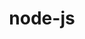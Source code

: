 ---
title: "node-js"
layout: cache
categories: [package, develop-2025-03-30]
meta: {"compilers": ["apple-clang@16.0.0", "gcc@10.5.0", "gcc@11.1.0", "gcc@11.4.0", "gcc@13.3.0", "intel-oneapi-compilers@2024.2.1"], "num_specs": 8, "num_specs_by_stack": {"data-vis-sdk": 1, "developer-tools-aarch64-linux-gnu": 1, "developer-tools-darwin": 1, "developer-tools-x86_64_v3-linux-gnu": 1, "e4s": 1, "e4s-neoverse-v2": 1, "e4s-oneapi": 2, "root": 8}, "oss": ["centos7", "rhel8", "sequoia", "ubuntu20.04", "ubuntu22.04"], "platforms": ["darwin", "linux"], "stacks": ["data-vis-sdk", "developer-tools-aarch64-linux-gnu", "developer-tools-darwin", "developer-tools-x86_64_v3-linux-gnu", "e4s", "e4s-neoverse-v2", "e4s-oneapi", "root"], "targets": ["aarch64", "neoverse_v2", "x86_64_v3"], "versions": ["22.14.0"]}
spec_details: [{"compiler": "intel-oneapi-compilers@2024.2.1", "hash": "4bh3uzfbpxnxnu2e2ojsjdqsgeuwrzre", "os": "ubuntu22.04", "platform": "linux", "size": "-", "stacks": ["e4s-oneapi", "root"], "target": "x86_64_v3", "variants": ["build_system=generic", "~debug", "~doc", "~icu4c", "+openssl", "+zlib"], "versions": ["22.14.0"]}, {"compiler": "gcc@11.1.0", "hash": "55kviq74yudsgzwepdafnaeadhkewqal", "os": "ubuntu20.04", "platform": "linux", "size": "-", "stacks": ["data-vis-sdk", "root"], "target": "x86_64_v3", "variants": ["build_system=generic", "~debug", "~doc", "~icu4c", "+openssl", "+zlib"], "versions": ["22.14.0"]}, {"compiler": "gcc@11.4.0", "hash": "7vko5x66t7jvqgpglsntdy4jvjqt5p4s", "os": "ubuntu22.04", "platform": "linux", "size": "-", "stacks": ["e4s", "root"], "target": "x86_64_v3", "variants": ["build_system=generic", "~debug", "~doc", "~icu4c", "+openssl", "+zlib"], "versions": ["22.14.0"]}, {"compiler": "gcc@11.4.0", "hash": "f6o4kf5ypqy5wgqrlklbs7yd3xjdcd76", "os": "ubuntu22.04", "platform": "linux", "size": "-", "stacks": ["e4s-neoverse-v2", "root"], "target": "neoverse_v2", "variants": ["build_system=generic", "~debug", "~doc", "~icu4c", "+openssl", "+zlib"], "versions": ["22.14.0"]}, {"compiler": "gcc@13.3.0", "hash": "iwmsswevvvawvwpkb6vwmma3evrfbjjx", "os": "rhel8", "platform": "linux", "size": "-", "stacks": ["developer-tools-aarch64-linux-gnu", "root"], "target": "aarch64", "variants": ["build_system=generic", "~debug", "~doc", "~icu4c", "+openssl", "+zlib"], "versions": ["22.14.0"]}, {"compiler": "apple-clang@16.0.0", "hash": "k3rcuo646pszc25vrllizk63hx3phuiz", "os": "sequoia", "platform": "darwin", "size": "-", "stacks": ["developer-tools-darwin", "root"], "target": "aarch64", "variants": ["build_system=generic", "~debug", "~doc", "~icu4c", "+openssl", "+zlib"], "versions": ["22.14.0"]}, {"compiler": "intel-oneapi-compilers@2024.2.1", "hash": "k4xmz5hb7nniuzaz7nl7cov3fuf46vaj", "os": "ubuntu22.04", "platform": "linux", "size": "-", "stacks": ["e4s-oneapi", "root"], "target": "x86_64_v3", "variants": ["build_system=generic", "~debug", "~doc", "~icu4c", "+openssl", "+zlib"], "versions": ["22.14.0"]}, {"compiler": "gcc@10.5.0", "hash": "kv42wpfmhznvzm2qnskeot7bhqtk65f6", "os": "centos7", "platform": "linux", "size": "-", "stacks": ["developer-tools-x86_64_v3-linux-gnu", "root"], "target": "x86_64_v3", "variants": ["build_system=generic", "~debug", "~doc", "~icu4c", "+openssl", "patches:=0208d3a", "+zlib"], "versions": ["22.14.0"]}]
---